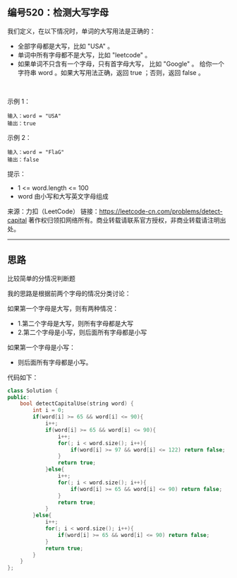 ## 编号520：检测大写字母

我们定义，在以下情况时，单词的大写用法是正确的：

* 全部字母都是大写，比如 "USA" 。
* 单词中所有字母都不是大写，比如 "leetcode" 。
* 如果单词不只含有一个字母，只有首字母大写， 比如 "Google" 。
给你一个字符串 word 。如果大写用法正确，返回 true ；否则，返回 false 。

 

示例 1：
```
输入：word = "USA"
输出：true
```
示例 2：
```
输入：word = "FlaG"
输出：false 
```
提示：

* 1 <= word.length <= 100
* word 由小写和大写英文字母组成

来源：力扣（LeetCode）
链接：https://leetcode-cn.com/problems/detect-capital
著作权归领扣网络所有。商业转载请联系官方授权，非商业转载请注明出处。

---
## 思路

比较简单的分情况判断题

我的思路是根据前两个字母的情况分类讨论：

如果第一个字母是大写，则有两种情况：
* 1.第二个字母是大写，则所有字母都是大写
* 2.第二个字母是小写，则后面所有字母都是小写

如果第一个字母是小写：
* 则后面所有字母都是小写。

代码如下：
```c++
class Solution {
public:
    bool detectCapitalUse(string word) {
        int i = 0;
        if(word[i] >= 65 && word[i] <= 90){
            i++;
            if(word[i] >= 65 && word[i] <= 90){
                i++;
                for(; i < word.size(); i++){
                    if(word[i] >= 97 && word[i] <= 122) return false;
                }
                return true;
            }else{
                i++;
                for(; i < word.size(); i++){
                    if(word[i] >= 65 && word[i] <= 90) return false;
                }
                return true;
            }
        }else{
            i++;
            for(; i < word.size(); i++){
                if(word[i] >= 65 && word[i] <= 90) return false;
            }
            return true;
        }
    }
};
```